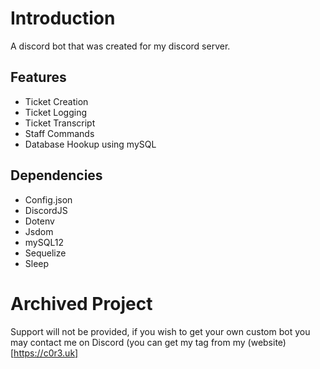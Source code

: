 # Introduction
A discord bot that was created for my discord server.

## Features
- Ticket Creation
- Ticket Logging
- Ticket Transcript
- Staff Commands
- Database Hookup using mySQL

## Dependencies
- Config.json
- DiscordJS
- Dotenv
- Jsdom
- mySQL12
- Sequelize
- Sleep

# Archived Project
Support will not be provided, if you wish to get your own custom bot you may contact me on Discord (you can get my tag from my (website)[https://c0r3.uk]
